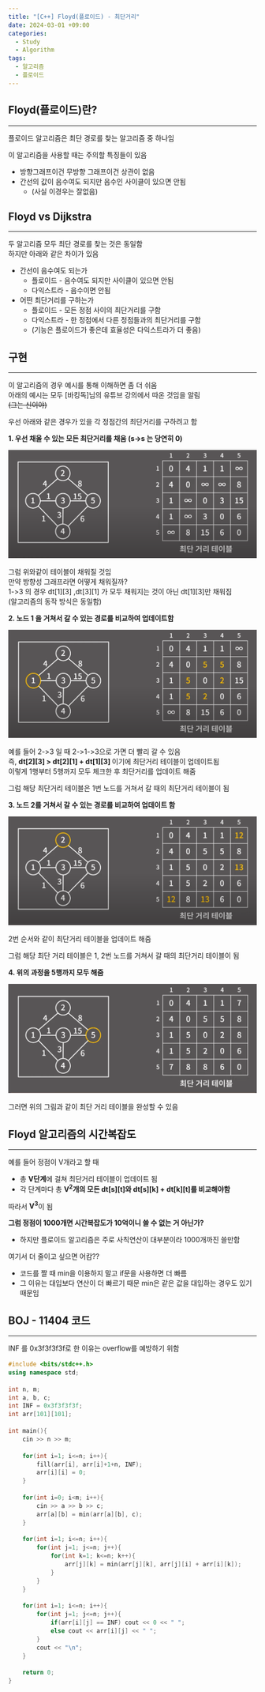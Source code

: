 ```yaml
---
title: "[C++] Floyd(플로이드) - 최단거리"
date: 2024-03-01 +09:00
categories:
  - Study
  - Algorithm
tags:
  - 알고리즘
  - 플로이드
---
```

## Floyd(플로이드)란?
---
플로이드 알고리즘은 최단 경로를 찾는 알고리즘 중 하나임

이 알고리즘을 사용할 때는 주의할 특징들이 있음
- 방향그래프이건 무방향 그래프이건 상관이 없음
- 간선의 값이 음수여도 되지만 음수인 사이클이 있으면 안됨
	- (사실 이경우는 잘없음)

## Floyd vs Dijkstra
---
두 알고리즘 모두 최단 경로를 찾는 것은 동일함    
하지만 아래와 같은 차이가 있음
- 간선이 음수여도 되는가
	- 플로이드 - 음수여도 되지만 사이클이 있으면 안됨
	- 다익스트라 - 음수이면 안됨
- 어떤 최단거리를 구하는가
	- 플로이드 - 모든 정점 사이의 최단거리를 구함
	- 다익스트라 - 한 정점에서 다른 정점들과의 최단거리를 구함
	- (기능은 플로이드가 좋은데 효율성은 다익스트라가 더 좋음)


## 구현
---
이 알고리즘의 경우 예시를 통해 이해하면 좀 더 쉬움   
아래의 예시는 모두 \[바킹독\]님의 유튜브 강의에서 따온 것임을 알림    
<del>(그는 신이야)</del>

우선 아래와 같은 경우가 있을 각 정점간의 최단거리를 구하려고 함   

<b> 1. 우선 채울 수 있는 모든 최단거리를 채움 (s->s 는 당연히 0)</b>

![](images/2024-03-01-Algorithm-Floyd.png)

그럼 위와같이 테이블이 채워질 것임   
만약 방향성 그래프라면 어떻게 채워질까?    
1->3 의 경우 dt\[1\]\[3\] ,dt\[3\]\[1\] 가 모두 채워지는 것이 아닌 dt\[1\]\[3\]만 채워짐   
(알고리즘의 동작 방식은 동일함)

<b>2. 노드 1 을 거쳐서 갈 수 있는 경로를 비교하여 업데이트함</b>

![](images/2024-03-01-Algorithm-Floyd-1.png)

예를 들어 2->3 일 때 2->1->3으로 가면 더 빨리 갈 수 있음   
즉, <b>dt[2][3] > dt[2][1] + dt[1][3] </b>이기에 최단거리 테이블이 업데이트됨   
이렇게 1행부터 5행까지 모두 체크한 후 최단거리를 업데이트 해줌   

그럼 해당 최단거리 테이블은 1번 노드를 거쳐서 갈 때의 최단거리 테이블이 됨

<b>3. 노드 2를 거쳐서 갈 수 있는 경로를 비교하여 업데이트 함</b>

![](images/2024-03-01-Algorithm-Floyd-2.png)

2번 순서와 같이 최단거리 테이블을 업데이트 해줌

그럼 해당 최단 거리 테이블은 1, 2번 노드를 거쳐서 갈 때의 최단거리 테이블이 됨

<b>4. 위의 과정을 5행까지 모두 해줌</b>

![](images/2024-03-01-Algorithm-Floyd-3.png)

그러면 위의 그림과 같이 최단 거리 테이블을 완성할 수 있음

## Floyd 알고리즘의 시간복잡도
---
예를 들어 정점이 V개라고 할 때

- 총 <b>V단계</b>에 걸쳐 최단거리 테이블이 업데이트 됨 
- 각 단계마다 총 <b>V<sup>2</sup>개의 모든 dt[s][t]와 dt[s][k] + dt[k][t]를 비교해야함</b>

따라서 <b>V<sup>3</sup></b>이 됨

<b>그럼 정점이 1000개면 시간복잡도가 10억이니 쓸 수 없는 거 아닌가?</b>   
- 하지만 플로이드 알고리즘은 주로 사칙연산이 대부분이라 1000개까진 쓸만함

여기서 더 줄이고 싶으면 어캄??
- 코드를 짤 때 min을 이용하지 말고 if문을 사용하면 더 빠름
- 그 이유는 대입보다 연산이 더 빠르기 때문 min은 같은 값을 대입하는 경우도 있기 때문임


## BOJ - 11404 코드
---
INF 를 0x3f3f3f3f로 한 이유는 overflow를 예방하기 위함

```cpp
#include <bits/stdc++.h>
using namespace std;

int n, m;
int a, b, c;
int INF = 0x3f3f3f3f;
int arr[101][101];

int main(){
    cin >> n >> m;

    for(int i=1; i<=n; i++){
        fill(arr[i], arr[i]+1+n, INF);
        arr[i][i] = 0;
    }

    for(int i=0; i<m; i++){
        cin >> a >> b >> c;
        arr[a][b] = min(arr[a][b], c);
    }

    for(int i=1; i<=n; i++){
        for(int j=1; j<=n; j++){
            for(int k=1; k<=n; k++){
                arr[j][k] = min(arr[j][k], arr[j][i] + arr[i][k]);
            }
        }
    }

    for(int i=1; i<=n; i++){
        for(int j=1; j<=n; j++){
            if(arr[i][j] == INF) cout << 0 << " ";
            else cout << arr[i][j] << " ";
        }
        cout << "\n";
    }

    return 0;
}

```